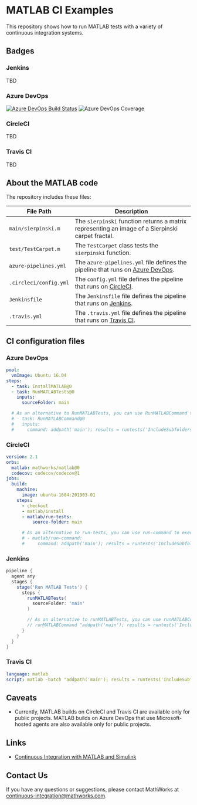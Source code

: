 

# MATLAB CI Examples

This repository shows how to run MATLAB tests with a variety of continuous integration systems. 

## Badges

### Jenkins
TBD

### Azure DevOps
[![Azure DevOps Build Status](https://dev.azure.com/sifounak/MATLAB_Test/_apis/build/status/sifounak.Test_Repo?branchName=main)](https://dev.azure.com/sifounak/MATLAB_Test/_build/latest?definitionId=1&branchName=main)
![Azure DevOps Coverage](https://img.shields.io/azure-devops/coverage/sifounak/MATLAB_Test/1/main)

### CircleCI
TBD

### Travis CI
TBD


## About the MATLAB code
The repository includes these files:

| **File Path**            | **Description**                                                                                                                                                                    |
|--------------------------|------------------------------------------------------------------------------------------------------------------------------------------------------------------------------------|
| `main/sierpinski.m`      | The `sierpinski` function returns a matrix representing an image of a Sierpinski carpet fractal.                                                                                   |
| `test/TestCarpet.m`      | The `TestCarpet` class tests the `sierpinski` function.                                                                                                                            |
| `azure-pipelines.yml`    | The `azure-pipelines.yml` file defines the pipeline that runs on [Azure DevOps](https://marketplace.visualstudio.com/items?itemName=MathWorks.matlab-azure-devops-extension).      |
| `.circleci/config.yml`   | The `config.yml` file defines the pipeline that runs on [CircleCI](https://circleci.com/orbs/registry/orb/mathworks/matlab).                                                       |
| `Jenkinsfile`            | The `Jenkinsfile` file defines the pipeline that runs on [Jenkins](https://plugins.jenkins.io/matlab/).                                                                            |
| `.travis.yml`            | The `.travis.yml` file defines the pipeline that runs on [Travis CI](https://docs.travis-ci.com/user/languages/matlab/).                                                           |

## CI configuration files

### Azure DevOps
```yml
pool:
  vmImage: Ubuntu 16.04
steps:
  - task: InstallMATLAB@0
  - task: RunMATLABTests@0
    inputs:
      sourceFolder: main

  # As an alternative to RunMATLABTests, you can use RunMATLABCommand to execute a MATLAB script, function, or statement.
  # - task: RunMATLABCommand@0
  #   inputs:
  #     command: addpath('main'); results = runtests('IncludeSubfolders', true); assertSuccess(results);
```

### CircleCI
```yml
version: 2.1
orbs:
  matlab: mathworks/matlab@0
  codecov: codecov/codecov@1
jobs:
  build:
    machine:
      image: ubuntu-1604:201903-01
    steps:
      - checkout
      - matlab/install
      - matlab/run-tests:
          source-folder: main

      # As an alternative to run-tests, you can use run-command to execute a MATLAB script, function, or statement.
      # - matlab/run-command:
      #     command: addpath('main'); results = runtests('IncludeSubfolders', true); assertSuccess(results);
```

### Jenkins
```groovy
pipeline {
  agent any
  stages {
    stage('Run MATLAB Tests') {
      steps {
        runMATLABTests(
          sourceFolder: 'main'
        )

        // As an alternative to runMATLABTests, you can use runMATLABCommand to execute a MATLAB script, function, or statement.
        // runMATLABCommand "addpath('main'); results = runtests('IncludeSubfolders', true); assertSuccess(results);"
      }
    }
  }
}
```

### Travis CI
```yml
language: matlab
script: matlab -batch "addpath('main'); results = runtests('IncludeSubfolders', true); assertSuccess(results);"
```

## Caveats
* Currently, MATLAB builds on CircleCI and Travis CI are available only for public projects. MATLAB builds on Azure DevOps that use Microsoft-hosted agents are also available only for public projects.

## Links
- [Continuous Integration with MATLAB and Simulink](https://www.mathworks.com/solutions/continuous-integration.html)

## Contact Us
If you have any questions or suggestions, please contact MathWorks at [continuous-integration@mathworks.com](mailto:continuous-integration@mathworks.com).
